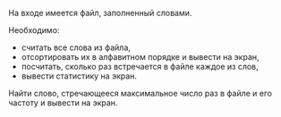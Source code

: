 На входе имеется файл, заполненный словами.

Необходимо:
- считать все слова из файла,
- отсортировать их в алфавитном порядке и вывести на экран,
- посчитать, сколько раз встречается в файле каждое из слов,
- вывести статистику на экран.

Найти слово, стречающееся максимальное число раз в файле и его частоту и вывести на экран.
